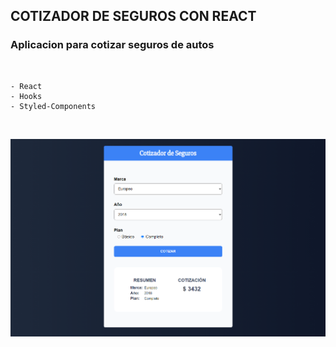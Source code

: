 ## COTIZADOR DE SEGUROS CON REACT

### Aplicacion para cotizar seguros de autos
&nbsp;     

    - React
    - Hooks
    - Styled-Components

&nbsp;      

![](./src/img/capture01-seguros.png)
